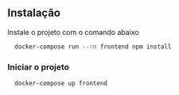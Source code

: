 
## Instalação

Instale o projeto com o comando abaixo

```bash
  docker-compose run --rm frontend npm install
```
    

### Iniciar o projeto
```bash
  docker-compose up frontend
```